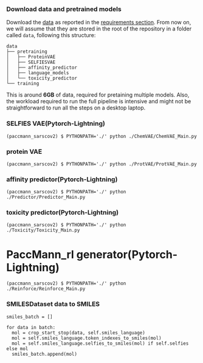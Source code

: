 ### Download data and pretrained models

Download the [data](https://ibm.ent.box.com/v/paccmann-sarscov2-data) as reported in the [requirements section](#requirements).
From now on, we will assume that they are stored in the root of the repository in a folder called `data`, following this structure:

```console
data
├── pretraining
│   ├── ProteinVAE
│   ├── SELFIESVAE
│   ├── affinity_predictor
│   ├── language_models
│   └── toxicity_predictor
└── training
```
This is around **6GB** of data, required for pretaining multiple models.
Also, the workload required to run the full pipeline is intensive and might not be straightforward to run all the steps on a desktop laptop.

### SELFIES VAE(Pytorch-Lightning)
```console
(paccmann_sarscov2) $ PYTHONPATH='./' python ./ChemVAE/ChemVAE_Main.py
```

### protein VAE
```console
(paccmann_sarscov2) $ PYTHONPATH='./' python ./ProtVAE/ProtVAE_Main.py
```

### affinity predictor(Pytorch-Lightning)
```console
(paccmann_sarscov2) $ PYTHONPATH='./' python ./Predictor/Predictor_Main.py
```

### toxicity predictor(Pytorch-Lightning)
```console
(paccmann_sarscov2) $ PYTHONPATH='./' python ./Toxicity/Toxicity_Main.py
```

# PaccMann_rl generator(Pytorch-Lightning)
```console
(paccmann_sarscov2) $ PYTHONPATH='./' python ./Reinforce/Reinforce_Main.py
```

### SMILESDataset data to SMILES
```console
smiles_batch = []

for data in batch:
  mol = crop_start_stop(data, self.smiles_language)
  mol = self.smiles_language.token_indexes_to_smiles(mol)
  mol = self.smiles_language.selfies_to_smiles(mol) if self.selfies else mol
  smiles_batch.append(mol)
```
